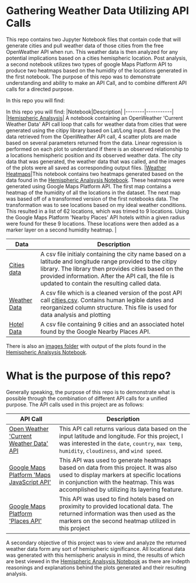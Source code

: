 # Gathering Weather Data Utilizing API Calls
This repo contains two Jupyter Notebook files that contain code that will generate cities and pull weather data of those cities from the free OpenWeather API when run. This weather data is then analyzed for any potential implications based on a cities hemispheric location. Post analysis, a second notebook utilizes two types of google Maps Platform API to produce two heatmaps based on the humidity of the locations generated in the first notebook. The purpose of this repo was to demonstrate understanding and ability to make an API Call, and to combine different API calls for a directed purpose.

In this repo you will find:

In this repo you will find:
|Notebook|Description|
|--------|-----------|
|[Hemispheric Analsysis](hemispherical_analysis.ipynb)| A notebook containing an OpenWeather 'Current Weather Data' API call loop that calls for weather data from cities that were generated using the citipy library based on Lat/Long input. Based on the data retrieved from the OpenWeather API call, 4 scatter plots are made based on several parameters returned from the data. Linear regression is performed on each plot to understand if there is an observed relationship to a locations hemispheric position and its observed weather data. The city data that was generated, the weather data that was called, and the images of the plots were all saved as corresponding output files.
|[Weather Heatmaps](weather_heatmap_notebook.ipynb)|This notebook contains two heatmaps generated based on the data found in the [Hemispheric Analsysis Notebook](hemispherical_analysis.ipynb). These heatmaps were generated using Google Maps Platform API. The first map contains a heatmap of the humidity of all the locations in the dataset. The next map was based off of a transformed version of the first notebooks data. The transformation was to see locations based on my ideal weather conditions. This resulted in a list of 62 locations, which was trimed to 9 locations. Using the Google Maps Platform 'Nearby Places' API hotels within a given radius were found for these 9 locations. These locations were then added as a marker layer on a second humidity heatmap. |

|Data|Description|
|----|-----------|
|[Cities data](output_data/cities.csv)| A csv file initialy containing the city name based on a latitude and longitude range provided to the citipy library. The library then provides cities based on the provided information. After the API call, the file is updated to contain the resulting called data.
|[Weather Data](output_data/weather_data.csv)| A csv file which is a cleaned version of the post API call [cities.csv](output_data/cities.csv). Contains human legible dates and reorganized column structure. This file is used for data analysis and plotting|
|[Hotel Data](output_data/hotel_data.csv)| A csv file containing 9 cities and an associated hotel found by the Google Nearby Places API. |

There is also an [images folder](images/) with output of the plots found in the [Hemispheric Analsysis Notebook](hemispherical_analysis.ipynb).

# What is the purpose of this repo?

Generally speaking, the purpose of this repo is to demonstrate what is possible through the combination of different API calls for a unified purpose. The API calls used in this project are as follows:

|API Call|Description|
|--------|-----------|
|[Open Weather 'Current Weather Data' API](https://openweathermap.org/current)| This API call returns various data based on the input latitude and longitude. For this project, I was interested in the `date`, `country`, `max temp`, `humidity`, `cloudiness`, and `wind speed`. 
|[Google Maps Platform 'Maps JavaScript API'](https://developers.google.com/maps/documentation/javascript/overview)| This API was used to generate heatmaps based on data from this project. It was also used to display markers at specific locations in conjunction with the heatmap. This was accomplished by utilizing its layering feature.|
|[Google Maps Platform 'Places API'](https://developers.google.com/maps/documentation/places/web-service/overview)| This API was used to find hotels based on proximity to provided locational data. The returned information was then used as the markers on the second heatmap utilized in this project|

A secondary objective of this project was to view and analyze the returned weather data form any sort of hemispheric significance. All locational data was generated with this hemispheric analysis in mind, the results of which are best viewed in the [Hemispheric Analsysis Notebook](hemispherical_analysis.ipynb) as there are indepth reasonings and explanations behind the plots generated and their resulting analysis. 
